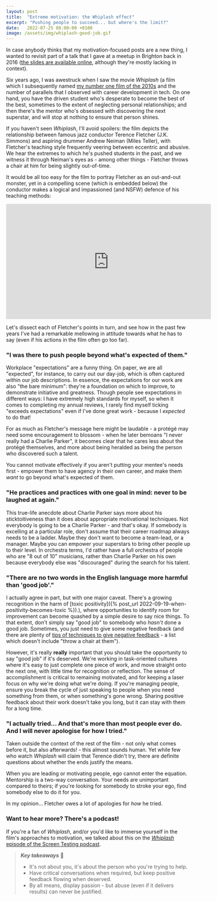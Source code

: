 ```yaml
---
layout: post
title:  "Extreme motivation: the Whiplash effect"
excerpt: "Pushing people to succeed... but where's the limit?"
date:   2022-07-25 08:00:00 +0100
image: /assets/img/whiplash-good-job.gif
---
```


In case anybody thinks that my motivation-focused posts are a new thing, I wanted to revisit part of a talk that I gave at a meetup in Brighton back in 2016 ([the slides are available online](https://www.slideshare.net/NeilStudd1/good-job-a-story-of-motivation-encouragement-and-dramatic-failures), although they're mostly lacking in context).

Six years ago, I was awestruck when I saw the movie _Whiplash_ (a film which I subsequently named [my number one film of the 2010s](https://letterboxd.com/dustlined/list/top-100-of-the-10s/) and the number of parallels that I observed with career development in tech. On one hand, you have the driven student who's desperate to become the best of the best, sometimes to the extent of neglecting personal relationships; and then there's the mentor who's obsessed with discovering the next superstar, and will stop at nothing to ensure that person shines.

If you haven't seen _Whiplash_, I'll avoid spoilers: the film depicts the relationship between famous jazz conductor Terence Fletcher (J.K. Simmons) and aspiring drummer Andrew Neiman (Miles Teller), with Fletcher's teaching style frequently veering between eccentric and abusive. We hear the extremes to which he's pushed students in the past, and we witness it through Neiman's eyes as - among other things - Fletcher throws a chair at him for being slightly out-of-time.

It would be all too easy for the film to portray Fletcher as an out-and-out monster, yet in a compelling scene (which is embedded below) the conductor makes a logical and impassioned (and NSFW) defence of his teaching methods:

<iframe width="560" height="315" src="https://www.youtube.com/embed/S6vTI5g198E?start=64" title="YouTube video player" frameborder="0" allow="accelerometer; autoplay; clipboard-write; encrypted-media; gyroscope; picture-in-picture" allowfullscreen></iframe>

Let's dissect each of Fletcher's points in turn, and see how in the past few years I've had a remarkable mellowing in attitude towards what he has to say (even if his actions in the film often go too far).

### "I was there to push people beyond what's expected of them."

Workplace "expectations" are a funny thing. On paper, we are all "expected", for instance, to carry out our day-job, which is often captured within our job descriptions. In essence, the expectations for our work are also "the bare minimum": they're a foundation on which to improve, to demonstrate initiative and greatness. Though people see expectations in different ways: I have extremely high standards for myself, so when it comes to completing my annual reviews, I rarely find myself ticking "exceeds expectations" even if I've done great work - because I _expected_ to do that!

For as much as Fletcher's message here might be laudable - a protégé may need some encouragement to blossom - when he later bemoans "I never really had a Charlie Parker", it becomes clear that he cares less about the protégé themselves, and more about being heralded as being the person who discovered such a talent.

You cannot motivate effectively if you aren't putting your mentee's needs first - empower them to have agency in their own career, and make them _want_ to go beyond what's expected of them. 

### "He practices and practices with one goal in mind: never to be laughed at again."

This true-life anecdote about Charlie Parker says more about his sticktoitiveness than it does about appropriate motivational techniques. Not everybody is going to be a Charlie Parker - and that's okay. If somebody is excelling at a particular role, don't assume that their career roadmap always needs to be a ladder. Maybe they don't want to become a team-lead, or a manager. Maybe you can empower your superstars to bring other people up to their level. In orchestra terms, I'd rather have a full orchestra of people who are "8 out of 10" musicians, rather than Charlie Parker on his own because everybody else was "discouraged" during the search for his talent.

### "There are no two words in the English language more harmful than 'good job'."

I actually agree in part, but with one major caveat. There's a growing recognition in the harm of [toxic positivity]({% post_url 2022-09-19-when-positivity-becomes-toxic %}).), where opportunities to identify room for improvement can become quashed by a simple desire to say nice things. To that extent, don't simply say "good job" to somebody who _hasn't_ done a good job. Sometimes, you just need to give some negative feedback (and there are plenty of [tips of techniques to give negative feedback](https://positivepsychology.com/negative-feedback/) - a list which doesn't include "throw a chair at them").

However, it's really **really** important that you should take the opportunity to say "good job" if it's deserved. We're working in task-oriented cultures where it's easy to just complete one piece of work, and move straight onto the next one, with little time for recognition or reflection. The sense of accomplishment is critical to remaining motivated, and for keeping a laser focus on why we're doing what we're doing. If you're managing people, ensure you break the cycle of just speaking to people when you need something from them, or when something's gone wrong. Sharing positive feedback about their work doesn't take you long, but it can stay with them for a long time.

### "I actually tried... And that's more than most people ever do. And I will never apologise for how I tried."

Taken outside the context of the rest of the film - not only what comes before it, but also afterwards! - this almost sounds human. Yet while few who watch _Whiplash_ will claim that Terence didn't try, there are definite questions about whether the ends justify the means.

When you are leading or motivating people, ego cannot enter the equation. Mentorship is a two-way conversation. Your needs are unimportant compared to theirs; if you're looking for somebody to stroke your ego, find somebody else to do it for you.

In my opinion... Fletcher owes a lot of apologies for _how_ he tried.

### Want to hear more? There's a podcast!

If you're a fan of _Whiplash_, and/or you'd like to immerse yourself in the film's approaches to motivation, we talked about this on the [_Whiplash_ episode of the Screen Testing podcast](https://screentesting.libsyn.com/ep-10-whiplash).

> **_Key takeaways_** 📝  
> * It's not about you, it's about the person who you're trying to help.
> * Have critical conversations when required, but keep positive feedback flowing when deserved.
> * By all means, display passion - but abuse (even if it delivers results) can never be justified.